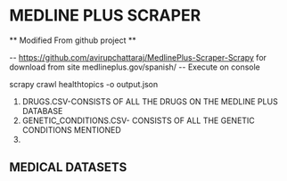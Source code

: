 # MEDLINE PLUS SCRAPER

** Modified From github project **

 --  https://github.com/avirupchattaraj/MedlinePlus-Scraper-Scrapy  for download from 
 site medlineplus.gov/spanish/ 
-- Execute on console

 scrapy crawl healthtopics -o output.json


1. DRUGS.CSV-CONSISTS OF ALL THE DRUGS ON THE MEDLINE PLUS DATABASE
2. GENETIC_CONDITIONS.CSV- CONSISTS OF ALL THE GENETIC CONDITIONS MENTIONED
3.

## MEDICAL DATASETS
